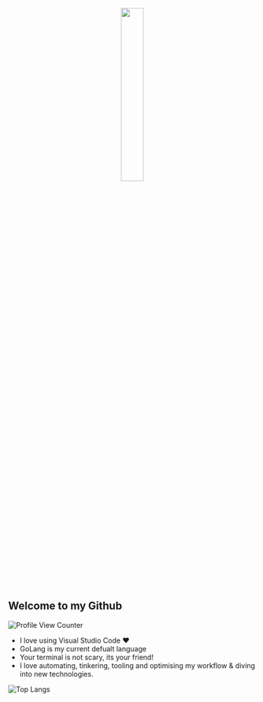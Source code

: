 <p align="center">
  <img src="https://media.giphy.com/media/bGgsc5mWoryfgKBx1u/giphy.gif" width="30%" height="30%"/>
</p>

## Welcome to my Github

![Profile View Counter](https://komarev.com/ghpvc/?username=crvanetten15)

- I love using Visual Studio Code ❤️
- GoLang is my current defualt language
- Your terminal is not scary, its your friend!
- I love automating, tinkering, tooling and optimising my workflow & diving into new technologies.

![Top Langs](https://github-readme-stats.vercel.app/api/top-langs/?username=Crvanetten15&layout=compact&border_radius=6&theme=synthwave&custom_title=Languages%20I%20Use)

